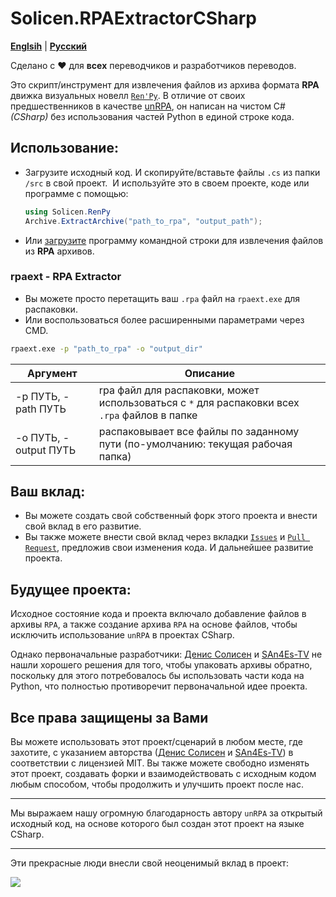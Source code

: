 # Solicen.RPAExtractorCSharp

[**Englsih**](/README.md) | [**Русский**](./docs/ru/README.ru.md)

Сделано с ❤️ для **всех** переводчиков и разработчиков переводов.

Это скрипт/инструмент для извлечения файлов из архива формата **RPA** движка визуальных новелл [`Ren'Py`](https://www.renpy.org). В отличие от своих предшественников в качестве [unRPA](https://github.com/Lattyware/unrpa), он написан на чистом C# *(CSharp)* без использования частей Python в единой строке кода.

## Использование:
* Загрузите исходный код. И скопируйте/вставьте файлы `.cs` из папки `/src` в свой проект. 
    И используйте это в своем проекте, коде или программе с помощью:
    ```csharp
    using Solicen.RenPy
    Archive.ExtractArchive("path_to_rpa", "output_path");
    ```
*  Или [загрузите](https://github.com/SolicenTEAM/RPAExtractorCSharp/releases) программу командной строки для извлечения файлов из **RPA** архивов.

### rpaext - RPA Extractor
* Вы можете просто перетащить ваш `.rpa` файл на `rpaext.exe` для распаковки.
* Или воспользоваться более расширенными параметрами через CMD.

```cmd
rpaext.exe -p "path_to_rpa" -o "output_dir" 
```
| Аргумент | Описание    |
|----------|-------------|
| -p ПУТЬ, -path ПУТЬ | rpa файл для распаковки, может использоваться с `*` для распаковки всех `.rpa` файлов в папке
| -o ПУТЬ, -output ПУТЬ | распаковывает все файлы по заданному пути (по-умолчанию: текущая рабочая папка)

## Ваш вклад:
* Вы можете создать свой собственный форк этого проекта и внести свой вклад в его развитие.
* Вы также можете внести свой вклад через вкладки [`Issues`](https://github.com/SolicenTEAM/RPAExtractorCSharp/issues) и [`Pull Request`](https://github.com/SolicenTEAM/RPAExtractorCSharp/pulls), предложив свои изменения кода. И дальнейшее развитие проекта. 

## Будущее проекта:
Исходное состояние кода и проекта включало добавление файлов в архивы `RPA`, а также создание архива `RPA` на основе файлов, чтобы исключить использование `unRPA` в проектах CSharp. 

Однако первоначальные разработчики: [Денис Солисен](https://github.com/DenisSolicen) и [SAn4Es-TV](https://github.com/SAn4Es-TV) не нашли хорошего решения для того, чтобы упаковать архивы обратно, поскольку для этого потребовалось бы использовать части кода на Python, что полностью противоречит первоначальной идее проекта.

## Все права защищены за Вами 
Вы можете использовать этот проект/сценарий в любом месте, где захотите, с указанием авторства ([Денис Солисен](https://github.com/DenisSolicen) и [SAn4Es-TV](https://github.com/SAn4Es-TV)) в соответствии с лицензией MIT. Вы также можете свободно изменять этот проект, создавать форки и взаимодействовать с исходным кодом любым способом, чтобы продолжить и улучшить проект после нас.

---
Мы выражаем нашу огромную благодарность автору `unRPA` за открытый исходный код, на основе которого был создан этот проект на языке CSharp.

---

Эти прекрасные люди внесли свой неоценимый вклад в проект:

<a href="https://github.com/SolicenTEAM/RPAExtractorCSharp/graphs/contributors">
  <img src="https://contrib.rocks/image?repo=SolicenTEAM/RPAExtractorCSharp" />
</a>
